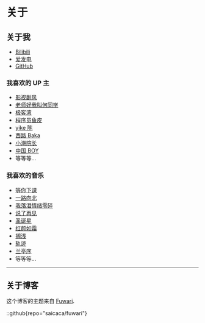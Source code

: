 <base target="_blank">

# 关于

## 关于我

- [Bilibili](https://space.bilibili.com/696637219)
- [爱发电](https://afdian.com/a/alumr)
- [GitHub](https://github.com/alumr)

### 我喜欢的 UP 主

- [影视剧风](https://space.bilibili.com/946974)
- [老师好我叫何同学](https://space.bilibili.com/163637592)
- [极客湾](https://space.bilibili.com/25876945)
- [程序员鱼皮](https://space.bilibili.com/12890453)
- [yike 陈](https://space.bilibili.com/485469670)
- [西路 Baka](https://space.bilibili.com/1098028524)
- [小潮院长](https://space.bilibili.com/5970160)
- [中国 BOY](https://space.bilibili.com/562197)
- 等等等...

### 我喜欢的音乐

- [等你下课](https://baike.baidu.com/item/%E7%AD%89%E4%BD%A0%E4%B8%8B%E8%AF%BE/22344815)
- [一路向北](https://baike.baidu.com/item/%E4%B8%80%E8%B7%AF%E5%90%91%E5%8C%97/52259)
- [我落泪情绪零碎](https://baike.baidu.com/item/%E6%88%91%E8%90%BD%E6%B3%AA%E6%83%85%E7%BB%AA%E9%9B%B6%E7%A2%8E/1290957)
- [说了再见](https://baike.baidu.com/item/%E8%AF%B4%E4%BA%86%E5%86%8D%E8%A7%81/1289831)
- [圣诞星](https://baike.baidu.com/item/%E5%9C%A3%E8%AF%9E%E6%98%9F/63869869)
- [红颜如霜](https://baike.baidu.com/item/%E7%BA%A2%E9%A2%9C%E5%A6%82%E9%9C%9C/61707904)
- [搁浅](https://baike.baidu.com/item/%E6%90%81%E6%B5%85/15994263)
- [轨迹](https://baike.baidu.com/item/%E8%BD%A8%E8%BF%B9/2770132)
- [兰亭序](https://baike.baidu.com/item/%E5%85%B0%E4%BA%AD%E5%BA%8F/2879867)
- 等等等...

---

## 关于博客

这个博客的主题来自 [Fuwari](https://github.com/saicaca/fuwari).

::github{repo="saicaca/fuwari"}
